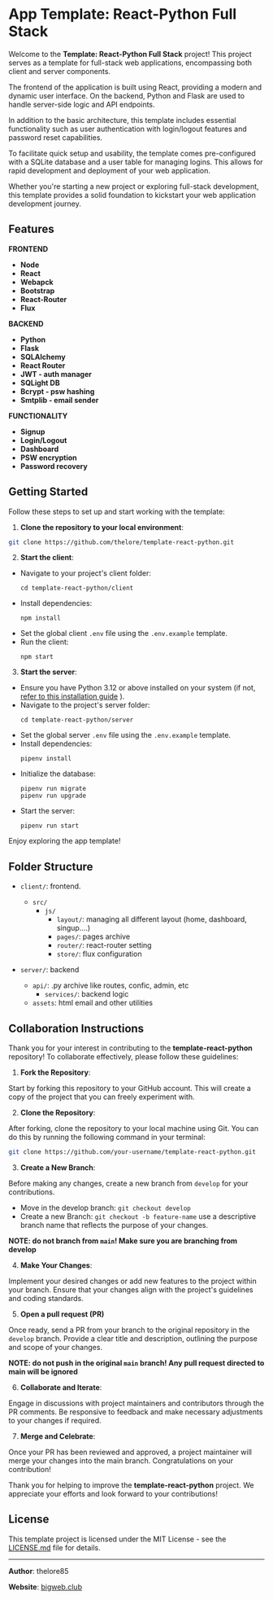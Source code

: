 # App Template: React-Python Full Stack

Welcome to the **Template: React-Python Full Stack** project! This project serves as a template for full-stack web applications, encompassing both client and server components.

The frontend of the application is built using React, providing a modern and dynamic user interface. On the backend, Python and Flask are used to handle server-side logic and API endpoints.

In addition to the basic architecture, this template includes essential functionality such as user authentication with login/logout features and password reset capabilities.

To facilitate quick setup and usability, the template comes pre-configured with a SQLite database and a user table for managing logins. This allows for rapid development and deployment of your web application.

Whether you're starting a new project or exploring full-stack development, this template provides a solid foundation to kickstart your web application development journey.


## Features

**FRONTEND**
- **Node**
- **React**
- **Webapck**
- **Bootstrap**
- **React-Router**
- **Flux**

**BACKEND**
- **Python**
- **Flask**
- **SQLAlchemy**
- **React Router**
- **JWT - auth manager**
- **SQLight DB**
- **Bcrypt - psw hashing**
- **Smtplib - email sender**

**FUNCTIONALITY**
- **Signup**
- **Login/Logout**
- **Dashboard**
- **PSW encryption**
- **Password recovery**

## Getting Started

Follow these steps to set up and start working with the template:

1. **Clone the repository to your local environment**:

```sh
git clone https://github.com/thelore/template-react-python.git
```

2. **Start the client**:
- Navigate to your project's client folder:
  ```
  cd template-react-python/client
  ```
- Install dependencies:
  ```
  npm install
  ```
- Set the global client `.env` file using the `.env.example` template.
- Run the client:
  ```
  npm start
  ```

3. **Start the server**:
- Ensure you have Python 3.12 or above installed on your system (if not, [refer to this installation guide](https://kinsta.com/knowledgebase/install-python/)
).
- Navigate to the project's server folder:
  ```
  cd template-react-python/server
  ```
- Set the global server `.env` file using the `.env.example` template.
- Install dependencies:
  ```
  pipenv install
  ```
- Initialize the database:
  ```
  pipenv run migrate
  pipenv run upgrade
  ```
- Start the server:
  ```
  pipenv run start
  ```

Enjoy exploring the app template!



## Folder Structure

- `client/`: frontend.
  - `src/`
    - `js/`
      - `layout/`: managing all different layout (home, dashboard, singup....)
      - `pages/`: pages archive
      - `router/`: react-router setting 
      - `store/`: flux configuration
  
- `server/`: backend
  - `api/`: .py archive like routes, confic, admin, etc
    - `services/`: backend logic
  - `assets`: html email and other utilities

## Collaboration Instructions

Thank you for your interest in contributing to the **template-react-python** repository! To collaborate effectively, please follow these guidelines:

1. **Fork the Repository**: 

Start by forking this repository to your GitHub account. This will create a copy of the project that you can freely experiment with.

2. **Clone the Repository**: 

After forking, clone the repository to your local machine using Git. You can do this by running the following command in your terminal:

```sh
git clone https://github.com/your-username/template-react-python.git
```

3. **Create a New Branch**:

Before making any changes, create a new branch from `develop` for your contributions.
- Move in the develop branch: `git checkout develop` 
- Create a new Branch: `git checkout -b feature-name` use a descriptive branch name that reflects the purpose of your changes.

**NOTE: do not branch from `main`! Make sure you are branching from develop**

4. **Make Your Changes**: 

Implement your desired changes or add new features to the project within your branch. Ensure that your changes align with the project's guidelines and coding standards.

5. **Open a pull request (PR)** 

Once ready, send a PR from your branch to the original repository in the `develop` branch. Provide a clear title and description, outlining the purpose and scope of your changes.

**NOTE: do not push in the original `main` branch! Any pull request directed to main will be ignored**

6. **Collaborate and Iterate**: 

Engage in discussions with project maintainers and contributors through the PR comments. Be responsive to feedback and make necessary adjustments to your changes if required.

7. **Merge and Celebrate**: 

Once your PR has been reviewed and approved, a project maintainer will merge your changes into the main branch. Congratulations on your contribution!




Thank you for helping to improve the **template-react-python** project. We appreciate your efforts and look forward to your contributions!


## License

This template project is licensed under the MIT License - see the [LICENSE.md](https://github.com/thelore85/template-react-python/blob/main/LICENSE.md)
 file for details.

---

**Author**: thelore85

**Website**: [bigweb.club](https://bigweb.club)
